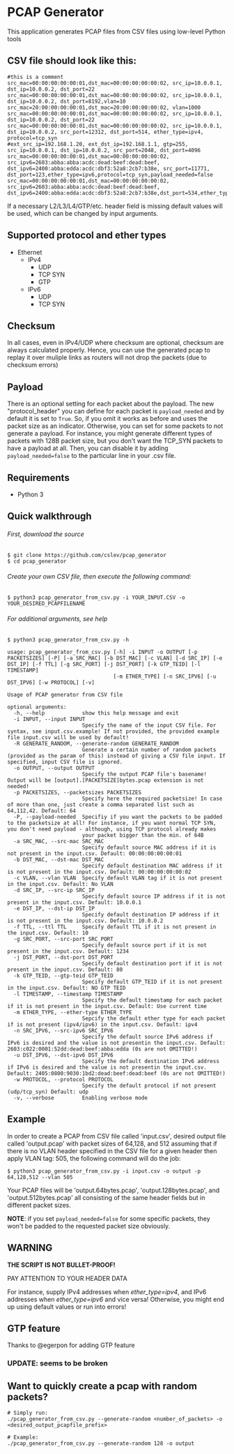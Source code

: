 # PCAP Generator
This application generates PCAP files from CSV files using low-level Python tools

## CSV file should look like this:
```
#this is a comment
src_mac=00:00:00:00:00:01,dst_mac=00:00:00:00:00:02, src_ip=10.0.0.1, dst_ip=10.0.0.2, dst_port=22
src_mac=00:00:00:00:00:01,dst_mac=00:00:00:00:00:02, src_ip=10.0.0.1, dst_ip=10.0.0.2, dst_port=8192,vlan=10
src_mac=20:00:00:00:00:01,dst_mac=20:00:00:00:00:02, vlan=1000
src_mac=00:00:00:00:00:01,dst_mac=00:00:00:00:00:02, src_ip=10.0.0.1, dst_ip=10.0.0.2, dst_port=22
src_mac=00:00:00:00:00:01,dst_mac=00:00:00:00:00:02, src_ip=10.0.0.1, dst_ip=10.0.0.2, src_port=12312, dst_port=514, ether_type=ipv4, protocol=tcp_syn
#ext_src_ip=192.168.1.20, ext_dst_ip=192.168.1.1, gtp=255, src_ip=10.0.0.1, dst_ip=10.0.0.2, src_port=2048, dst_port=4096
src_mac=00:00:00:00:00:01,dst_mac=00:00:00:00:00:02, src_ipv6=2603:abba:abba:acdc:dead:beef:dead:beef, dst_ipv6=2400:abba:edda:acdc:dbf3:52a8:2cb7:b38e, src_port=11771, dst_port=123,ether_type=ipv6,protocol=tcp_syn,payload_needed=false
src_mac=00:00:00:00:00:01,dst_mac=00:00:00:00:00:02, src_ipv6=2603:abba:abba:acdc:dead:beef:dead:beef, dst_ipv6=2400:abba:edda:acdc:dbf3:52a8:2cb7:b38e,dst_port=534,ether_type=ipv6,protocol=udp

```
 If a necessary L2/L3/L4/GTP/etc. header field is missing default values will be used, which can be changed by input arguments.
 
## Supported protocol and ether types
- Ethernet
  - IPv4
    - UDP
    - TCP SYN
    - GTP
  - IPv6
    - UDP
    - TCP SYN

## Checksum
In all cases, even in IPv4/UDP where checksum are optional, checksum are always calculated properly.
Hence, you can use the generated pcap to replay it over muliple links as routers will not drop the packets (due to checksum errors)

## Payload
There is an optional setting for each packet about the payload. The new "protocol_header" you can define for each packet is `payload_needed` and by default it is set to `True`. 
So, if you omit it works as before and uses the packet size as an indicator.
Otherwise, you can set for some packets to not generate a payload. For instance, you might generate different types of packets with 128B packet size, but you don't want the TCP_SYN packets to have a payload at all. Then, you can disable it by adding `payload_needed=false` to the particular line in your .csv file.

## Requirements
 - Python 3
 
## Quick walkthrough
###### First, download the source
```
$ git clone https://github.com/cslev/pcap_generator
$ cd pcap_generator
```

###### Create your own CSV file, then execute the following command:
```
$ python3 pcap_generator_from_csv.py -i YOUR_INPUT.CSV -o YOUR_DESIRED_PCAPFILENAME
```

###### For additional arguments, see help
```
$ python3 pcap_generator_from_csv.py -h

usage: pcap_generator_from_csv.py [-h] -i INPUT -o OUTPUT [-p PACKETSIZES] [-P] [-a SRC_MAC] [-b DST_MAC] [-c VLAN] [-d SRC_IP] [-e DST_IP] [-f TTL] [-g SRC_PORT] [-j DST_PORT] [-k GTP_TEID] [-l TIMESTAMP]
                                  [-m ETHER_TYPE] [-n SRC_IPV6] [-u DST_IPV6] [-w PROTOCOL] [-v]

Usage of PCAP generator from CSV file

optional arguments:
  -h, --help            show this help message and exit
  -i INPUT, --input INPUT
                        Specify the name of the input CSV file. For syntax, see input.csv.example! If not provided, the provided example file input.csv will be used by default!
  -R GENERATE_RANDOM, --generate-random GENERATE_RANDOM
                        Generate a certain number of random packets (provided as the param of this) instead of giving a CSV file input. If specified, input CSV file is ignored.
  -o OUTPUT, --output OUTPUT
                        Specify the output PCAP file's basename! Output will be [output].[PACKETSIZE]bytes.pcap extension is not needed!
  -p PACKETSIZES, --packetsizes PACKETSIZES
                        Specify here the required packetsize! In case of more than one, just create a comma separated list such as 64,112,42. Default: 64
  -P, --payload-needed  Specifiy if you want the packets to be padded to the packetsize at all! For instance, if you want normal TCP SYN, you don't need payload - although, using TCP protocol already makes
                        your packet bigger than the min. of 64B
  -a SRC_MAC, --src-mac SRC_MAC
                        Specify default source MAC address if it is not present in the input.csv. Default: 00:00:00:00:00:01
  -b DST_MAC, --dst-mac DST_MAC
                        Specify default destination MAC address if it is not present in the input.csv. Default: 00:00:00:00:00:02
  -c VLAN, --vlan VLAN  Specify default VLAN tag if it is not present in the input.csv. Default: No VLAN
  -d SRC_IP, --src-ip SRC_IP
                        Specify default source IP address if it is not present in the input.csv. Default: 10.0.0.1
  -e DST_IP, --dst-ip DST_IP
                        Specify default destination IP address if it is not present in the input.csv. Default: 10.0.0.2
  -f TTL, --ttl TTL     Specify default TTL if it is not present in the input.csv. Default: 10
  -g SRC_PORT, --src-port SRC_PORT
                        Specify default source port if it is not present in the input.csv. Default: 1234
  -j DST_PORT, --dst-port DST_PORT
                        Specify default destination port if it is not present in the input.csv. Default: 80
  -k GTP_TEID, --gtp-teid GTP_TEID
                        Specify default GTP_TEID if it is not present in the input.csv. Default: NO GTP TEID
  -l TIMESTAMP, --timestamp TIMESTAMP
                        Specify the default timestamp for each packet if it is not present in the input.csv. Default: Use current time
  -m ETHER_TYPE, --ether-type ETHER_TYPE
                        Sepcify the default ether type for each packet if is not present (ipv4/ipv6) in the input.csv. Default: ipv4
  -n SRC_IPV6, --src-ipv6 SRC_IPV6
                        Specify the default source IPv6 address if IPv6 is desired and the value is not presentin the input.csv. Default: 2603:c022:0001:52dd:dead:beef:abba:edda (0s are not OMITTED!)
  -u DST_IPV6, --dst-ipv6 DST_IPV6
                        Specify the default destination IPv6 address if IPv6 is desired and the value is not presentin the input.csv. Default: 2405:0800:9030:1bd2:dead:beef:dead:beef (0s are not OMITTED!)
  -w PROTOCOL, --protocol PROTOCOL
                        Specify the default protocol if not present (udp/tcp_syn) Default: udp
  -v, --verbose         Enabling verbose mode
```

## Example
In order to create a PCAP from CSV file called 'input.csv', desired output file called 'output.pcap' with packet sizes of 64,128, and 512 assuming that if there is no VLAN header specified in the CSV file for a given header then apply VLAN tag: 505, the following command will do the job:
```
$ python3 pcap_generator_from_csv.py -i input.csv -o output -p 64,128,512 --vlan 505
```
Your PCAP files will be 'output.64bytes.pcap', 'output.128bytes.pcap', and 'output.512bytes.pcap' all consisting of the same header fields but in different packet sizes.

**NOTE**: if you set `payload_needed=false` for some specific packets, they won't be padded to the requested packet size obviously.

## WARNING
**THE SCRIPT IS NOT BULLET-PROOF!**

PAY ATTENTION TO YOUR HEADER DATA

For instance, supply IPv4 addresses when *ether_type=ipv4*, and IPv6 addresses when *ether_type=ipv6* and vice versa!
Otherwise, you might end up using default values or run into errors!

## GTP feature 
Thanks to @egerpon for adding GTP feature
### UPDATE: seems to be broken

## Want to quickly create a pcap with random packets?
```
# Simply run:
./pcap_generator_from_csv.py --generate-random <number_of_packets> -o <desired_output_pcapfile_prefix>

# Example:
./pcap_generator_from_csv.py --generate-random 128 -o output
```
